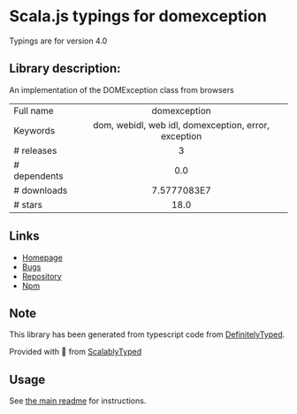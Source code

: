 
# Scala.js typings for domexception

Typings are for version 4.0

## Library description:
An implementation of the DOMException class from browsers

|                    |                 |
| ------------------ | :-------------: |
| Full name          | domexception |
| Keywords           | dom, webidl, web idl, domexception, error, exception |
| # releases         | 3 |
| # dependents       | 0.0 |
| # downloads        | 7.5777083E7 |
| # stars            | 18.0 |

## Links
- [Homepage](https://github.com/jsdom/domexception#readme)
- [Bugs](https://github.com/jsdom/domexception/issues)
- [Repository](https://github.com/jsdom/domexception)
- [Npm](https://www.npmjs.com/package/domexception)
    


## Note
This library has been generated from typescript code from [DefinitelyTyped](https://definitelytyped.org).

Provided with :purple_heart: from [ScalablyTyped](https://github.com/oyvindberg/ScalablyTyped)

## Usage
See [the main readme](../../readme.md) for instructions.


